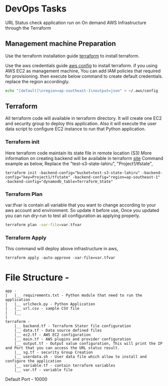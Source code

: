 # DevOps Tasks

URL Status check application run on On demand AWS Infrastructure through the Terraform

## Management machine Preparation 

Use the terraform installation guide [terraform](https://learn.hashicorp.com/tutorials/terraform/install-cli) to install terraform.

Use the aws credentials guide [aws config](https://docs.aws.amazon.com/cli/latest/userguide/cli-configure-files.html) to install terraform.
if you using AWS EC2 as management machine, You can add IAM policies that required for provisioning. then execute below command to create default credentials. replace the region accordingly.
 


```bash
echo "[default]\nregion=ap-southeast-1\noutput=json" > ~/.aws/config
```
## Terraform 
All terraform code will available in terraform directory.
It will create one EC2 and security group to deploy this application. Also it will execute the user data script to configure EC2 instance to run that Python application.
### Terraform init
Here terraform code maintain its state file in remote location (S3)
More information on creating backend will be available in terraform [site](https://www.terraform.io/language/settings/backends/s3)
Command example as below, Replace the "test-s3-state-lahiru", "Project1/tfstate", 
```
terraform init -backend-config="bucket=test-s3-state-lahiru" -backend-config="key=Project1/tfstate" -backend-config="region=ap-southeast-1"  -backend-config="dynamodb_table=Terraform_State"
```
### Terraform Plan
var.tfvar is contain all variable that you want to change according to your aws account and environment. So update it before use, Once you updated you can run dry-run to test all configuration as applying properly.

```bash
terraform plan -var-file=var.tfvar
```
### Terraform Apply
This command will deploy above infrastructure in aws, 
```
terraform apply -auto-approve -var-file=var.tfvar
```


# File Structure -
```
app -
|   |__ requirements.txt - Python module that need to run the application
|   |__ urlcheck.py - Python Application
|   |__ url.csv - sample CSV file
|   |__ 
|
terraform - 
    |__ backend.tf - Terraform Stater file configuration
    |__ data.tf - Data source defined files
    |__ ec2.tf - AWS EC2 configuration 
    |__ main.tf - AWS plugins and provider configuration
    |__ output.tf - Output value configuration, This will print the IP and Port that you can access the URL status result.
    |__ sg.tf - security Group Creation
    |__ userdata.sh - User data file which allow to install and configure the application
    |__ variable.tf - contain terraform variables
    |__ var.tf - variable file
```

Default Port - 10000
